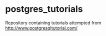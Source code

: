 # postgres_tutorials
Repository containing tutorials attempted from http://www.postgresqltutorial.com/
